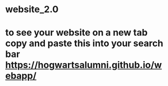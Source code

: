 # website_2.0

# to see your website on a new tab copy and paste this into your search bar https://hogwartsalumni.github.io/webapp/
